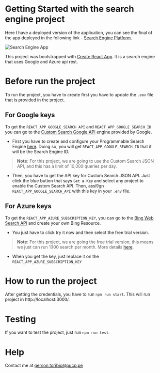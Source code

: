 # Getting Started with the search engine project

Here I have a deployed version of the application, you can see the final of the app depleyed in the following link - [Search Engine Platform](search-engine-phi.vercel.app).

![Search Engine App](https://i.ibb.co/m93gjSm/Screen-Shot-2022-06-14-at-00-58-40.png)

This project was bootstrapped with [Create React App](https://github.com/facebook/create-react-app). It is a search engine that uses Google and Azure api rest.

# Before run the project

To run the project, you have to create first you have to update the `.env` file that is provided in the project.

## For Google keys

To get the `REACT_APP_GOOGLE_SEARCH_API` and `REACT_APP_GOOGLE_SEARCH_ID` you can go to the [Custom Search Google API](https://developers.google.com/custom-search/v1/overview) engine provided by Google.

- First you have to create and configure your Programmable Search Engine [here](https://programmablesearchengine.google.com/). Doing so, you will get `REACT_APP_GOOGLE_SEARCH_ID` that it will be the Search Engine ID.

> **Note:** For this project, we are going to use the Custom Search JSON API, and this has a limit of 10,000 queries per day.

- Then, you have to get the API key for Custom Search JSON API. Just click the blue button that says `Get a Key` and select any project to enable the Custom Search API. Then, assi9gn `REACT_APP_GOOGLE_SEARCH_API` with this key in your `.env` file.

## For Azure keys

To get the `REACT_APP_AZURE_SUBSCRIPTION_KEY`, you can go to the [Bing Web Search API](https://www.microsoft.com/en-us/bing/apis/bing-web-search-api) and create your own Bing Resource.

- You just have to click try it now and then select the free trial version.

> **Note:** For this project, we are going the free trial version, this means we just can run 1000 search per month. More details [here](https://www.microsoft.com/en-us/bing/apis/pricing).

- When you get the key, just replace it on the `REACT_APP_AZURE_SUBSCRIPTION_KEY`

# How to run the project

After getting the credentials, you have to run `npm run start`. This will run project in http://localhost:3000/.

# Testing

If you want to test the project, just run `npm run test`.

# Help
Contact me at gerson.toribio@pucp.pe
